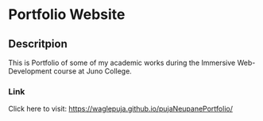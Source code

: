 # Portfolio Website
## Descritpion
This is Portfolio of some of my academic works during the Immersive Web-Development course at Juno College. 
### Link
Click here to visit: https://waglepuja.github.io/pujaNeupanePortfolio/
